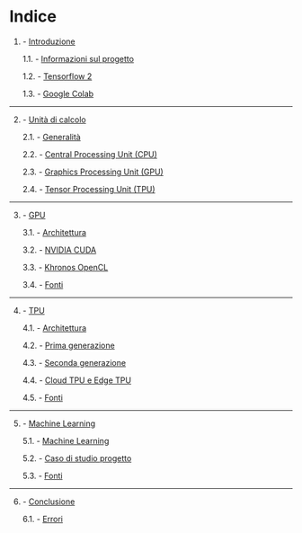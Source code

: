# Indice
1. \- [Introduzione](1.md)

	1.1. \- [Informazioni sul progetto](1.md#11---informazioni-sul-progetto)
	
	1.2. \- [Tensorflow 2](1.md#12---tensorflow-2)
	
	1.3. \- [Google Colab](1.md#11---google-colab)
---
2. \- [Unità di calcolo](2.md)

  	2.1. \- [Generalità](2.md#21---generalit%C3%A0)
  
	2.2. \- [Central Processing Unit (CPU)](2.md#22---central-processing-unit-cpu)
	
	2.3. \- [Graphics Processing Unit (GPU)](2.md#23---graphics-processing-unit-gpu)
	
	2.4. \- [Tensor Processing Unit (TPU)](2.md#24---tensor-processing-unit-tpu)
---
3. \- [GPU](3.md)

	3.1. \- [Architettura](3.md#31---architettura)
	
	3.2. \- [NVIDIA CUDA](3.md#32---nvidia-cuda)
	
	3.3. \- [Khronos OpenCL](3.md#33---khronos-opencl)
	
	3.4. \- [Fonti](3.md#34---fonti)
---
4. \- [TPU](4.md)

	4.1. \- [Architettura](4.md#41---architettura)

	4.2. \- [Prima generazione](4.md#42---prima-generazione)

	4.3. \- [Seconda generazione](4.md#43---seconda-generazione)

	4.4. \- [Cloud TPU e Edge TPU](4.md#44---cloud-tpu-e-edge-tpu)

	4.5. \- [Fonti](4.md#45---fonti)
---
5. \- [Machine Learning](5.md)

	5.1. \- [Machine Learning](5.md#51---machine-learning)

	5.2. \- [Caso di studio progetto](5.md#52---caso-di-studio-progetto)

	5.3. \- [Fonti](5.md#53--fonti)
---
6. \- [Conclusione](6.md)

	6.1. \- [Errori](6.md#61--errori)

